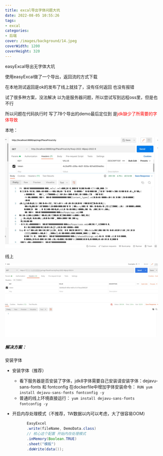 ```yaml
---
title: excal导出字体问题大坑
date: 2022-08-05 10:55:26
tags:
- excal
categories:
- 后端
cover: /images/background/14.jpeg
coverWidth: 1200
coverHeight: 320
---
```


easyExcal导出无字体大坑

<!-- more -->

使用easyExcal做了一个导出，返回流的方式下载

在本地测试返回是ok的发布了线上就挂了，没有任何返回 也没有报错

试了很多种方案，没法解决 以为是服务器问题，所以尝试写到远程oss里，但是也不行

所以问题在代码执行时   写了78个导出的demo最后定位到 是<font color="red">jdk缺少了所需要的字体导致</font>

本地：

![843A55E6-648C-4545-80D1-ABC02BE14C50](excal导出字体问题大坑/843A55E6-648C-4545-80D1-ABC02BE14C50.png)

线上

![image-20220805112930051](excal导出字体问题大坑/image-20220805112930051.png)

##### 解决方案：

安装字体

- 安装字体（推荐）

  - 看下服务器是否安装了字体，jdk8字体需要自己安装请安装字体：dejavu-sans-fonts 和 fontconfig 在dockerfile中增加字体安装命令： `RUN yum install dejavu-sans-fonts fontconfig -y`
  - 普通的线上环境直接运行： `yum install dejavu-sans-fonts fontconfig -y`

- 开启内存处理模式（不推荐，1W数据以内可以考虑，大了很容易OOM）

```java
          EasyExcel
          .write(fileName, DemoData.class)
          // 核心这个配置 开始内存处理模式
          .inMemory(Boolean.TRUE)
          .sheet("模板")
          .doWrite(data());

